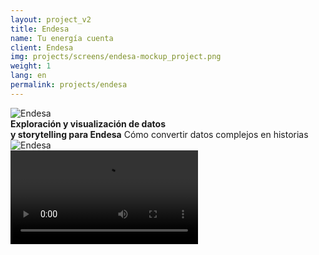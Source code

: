 ```yaml
---
layout: project_v2
title: Endesa
name: Tu energía cuenta
client: Endesa
img: projects/screens/endesa-mockup_project.png
weight: 1
lang: en
permalink: projects/endesa
---
```


<link rel="stylesheet" href="https://unpkg.com/tachyons@4.10.0/css/tachyons.min.css"/>

<div class="w-100 mt5 mb7 hero">
  <div class="container h-100 flex flex-wrap flex-nowrap-ns items-center justify-between">
    <div class="w-100 w-20-ns mt5 mb4 mt0-ns mb0-ns"><img src="{% asset_path 'endesa_logo.png'  %}" alt="Endesa" /></div>
    <div class="w-100 w-40-ns f3">
      <strong class="db mb2">
        Exploración y visualización de datos<br />
        y storytelling para Endesa</strong
      >
      <span class="db fw3">Cómo convertir datos complejos en historias</span>
    </div>
    <div class="mt5-ns mr4-ns nl5 nr4 relative">
      <img src="{% asset_path 'mobile_screenshot_1.png' %}" alt="Endesa" />
      <div class="absolute" style="top: 14.65%; left: 21.5%; width: 67.53%; height: 100%;">
        <div
          class="absolute w-100 overflow-y-hidden"
          style="height: 71.8%; border-bottom-left-radius: 8.66% 4.21%; border-bottom-right-radius: 8.66% 4.21%;"
        >
          <video class="w-100" src="{% asset_path 'video/coverymovilscrollytelling.mp4'  %}" autoplay loop></video>
        </div>
      </div>
    </div>
  </div>
</div>

<div class="dn-ns">
  <div class="mb7 cf"></div>
  <div class="mb6 cf"></div>
</div>

<div class="container cf">
  <div class="sidebar fl dn db-ns">
    <ul class="list f7 pl0 pr5">
      <li class="mb3 pointer"><a class="link" href="#proyecto">El proyecto</a></li>
      <li class="mb3 pointer"><a class="link" href="#claves">Claves</a></li>
      <li class="mb3 pointer"><a class="link" href="#storytelling">Storytelling</a></li>
      <li class="mb3 pointer"><a class="link" href="#consumo-energia">Visualización</a></li>
      <li class="mb3 pointer"><a class="link" href="#analisis">Análisis de datos</a></li>
      <li class="mb3 pointer"><a class="link" href="#resultado">El resultado</a></li>
    </ul>
  </div>

  <div class="main fl w-100">
    <section class="mb5 mb6-ns">
      <div id="proyecto" class="anchor"></div>
      <div class="cf w-100 mb5 mb6-ns">
        <h3 class="fl w-100 w-col-a-ns mb4">Proyecto</h3>
        <div class="fl w-100 w-col-b-ns">
          <p>
            Tu energía cuenta es un site que explica cómo somos los hogares españoles de acuerdo a nuestro consumo de energía a través de
            análisis de datos, visualizaciones interactivas y reportajes periodísticos.
          </p>
          <p>
            Hemos analizado los datos de consumo eléctrico de millones de hogares españoles para definir una serie de tipos de hogares en
            base a su consumo eléctrico, su composición, y sus actividades.
          </p>
          <p>
            Hemos puesto en contexto los datos de consumo de Endesa con diversas fuentes externas para darles contexto y entender mejor cómo
            somos los hogares españoles. En colaboración con <a href="https://www.webedia.es" target="_blank">Webedia</a> y <a href="https://visualizados.com" target="_blank">Visualizados</a>. Visita el
            proyecto en <a href="https://tuenergiacuenta.com">tuenergiacuenta.com</a>.
          </p>
        </div>
      </div>
      <div id="claves" class="anchor"></div>
      <div class="cf w-100">
        <h3 class="fl w-100 w-col-a-ns mb4">Claves</h3>
        <div class="fl w-100 w-col-b-ns">
          <div class="flex mb5">
            <div class="w-50 pr3 pr5-ns">
              <img class="db mb4 h3" src="{% asset_path 'claves-1.png'  %}" alt="Exploración y análisis de datos" />
              <strong class="db mb2">Exploración y análisis de datos</strong>
              <p>
                Análisis de millones de registros de consumo eléctrico horario y búsqueda de fuentes de datos públicas y abiertas para
                contextualizar y enriquecer los datos.
              </p>
            </div>
            <div class="w-50">
              <img class="db mb4 h3" src="{% asset_path 'claves-2.png'  %}" alt="Visualizaciones" />
              <strong class="db mb2">Visualizaciones</strong>
              <p>
                Transformamos los datos complejos en visualizaciones que permiten comprender de forma intuitiva distintas facetas de los
                mismos.
              </p>
            </div>
          </div>
          <div class="flex">
            <div class="w-50 pr3 pr5-ns">
              <img class="db mb4 h3" src="{% asset_path 'claves-3.png'  %}" alt="Storytelling" />
              <strong class="db mb2">Storytelling</strong>
              <p>Creamos historias a partir de los datos para conectar con los lectores.</p>
            </div>
            <div class="w-50">
              <img class="db mb4 h3" src="{% asset_path 'claves-4.png'  %}" alt="Storytelling" />
              <strong class="db mb2">Mobile-first</strong>
              <p>Visualizaciones e historias pensadas para que funcionen en móvil de forma nativa.</p>
            </div>
          </div>
        </div>
      </div>
    </section>

    <div class="full-width cf mb5 mb6-ns overflow-hidden image-gallery" style="background-color: #fafafa">
      <h3 class="center mv4 mv5-ns">Iteraciones</h3>
      <div class="flex justify-center" style="margin-bottom: -20px">
        <img src="{% asset_path 'iterations_01.png'  %}" />
        <img src="{% asset_path 'iterations_02.png'  %}" />
        <img src="{% asset_path 'iterations_03.png'  %}" />
        <img src="{% asset_path 'iterations_04.png'  %}" />
        <img src="{% asset_path 'iterations_05.png'  %}" />
      </div>
    </div>

    <div id="storytelling" class="anchor"></div>
    <section class="flex flex-wrap-reverse justify-center items-center mb5 mb6-ns">
      <div class="w-100 w-50-ns">
        <h3 class="mb4">Storytelling</h3>
        <p>
          ¿Cómo contar una historia compleja (qué dice el consumo eléctrico de los hogares españoles) en la que el lector a priori puede que
          no tenga demasiado interés?
        </p>
        <p>
          Propusimos utilizar un formato moderno que permite ser profuso en visualizaciones y elementos visuales al tiempo que se mantiene
          el patrón de interacción básico (el scroll). Con el scrollytelling combinamos textos y enfoque periodístico con visualizaciones
          que se transforman y actualizan para acompañar la historia y reforzar los elementos comunicativos.
        </p>
      </div>
      <div class="relative">
        <img src="{% asset_path 'mobile_screenshot_1.png'  %}" />
        <div class="absolute" style="top: 14.65%; left: 21.5%; width: 67.53%; height: 100%;">
          <div
            class="absolute w-100 overflow-y-hidden"
            style="height: 71.8%; border-bottom-left-radius: 8.66% 4.21%; border-bottom-right-radius: 8.66% 4.21%;"
          >
            <video class="w-100" src="{% asset_path 'video/coverymovilscrollytelling.mp4'  %}" autoplay loop></video>
          </div>
        </div>
      </div>
    </section>

    <section class="mb5 mb6-ns relative">
      <img src="{% asset_path 'laptop_screenshot_1.png'  %}" />
      <div class="absolute" style="top: 7.328%; left: 16.127%; width: 68.056%; height: 80.029%;">
        <video class="w-100 h-100" src="{% asset_path 'video/portatil_scrollytelling.mp4'  %}" autoplay loop></video>
      </div>
    </section>

    <div id="consumo-energia" class="anchor"></div>
    <section class="mb5 mb6-ns">
      <h3 class="mb4">Visualizando cómo se consume la energía</h3>
      <p>
        Para complementar el scrollytelling hemos diseñado e implementado una serie de <strong>visualizaciones interactivas</strong> que
        exploran y profundizan en distintas dimensiones de los datos.
      </p>
      <p>
        ¿Qué hace cada hogar en cada momento? Analizando datos de consumo eléctrico horario y de la Encuesta de Empleo del Tiempo del INE,
        <strong>visualizamos qué está haciendo cada hogar en cada momento</strong>. Puedes ver de un vistazo cómo cambian las actividades en
        el mismo momento de un tipo de hogar a otro.
      </p>
    </section>

    <section class="mb5 mb6-ns flex justify-center">
      <div class="relative">
        <img class="db" src="{% asset_path 'mobile_screenshot_2.png'  %}" />
        <div class="absolute" style="top: 9.182%; left: 35.44%; width: 32.72%; height: 100%;">
          <div
            class="absolute w-100 overflow-y-hidden"
            style="height: 77.74%; border-bottom-left-radius: 8.66% 4.21%; border-bottom-right-radius: 8.66% 4.21%;"
          >
            <video class="w-100" src="{% asset_path 'video/movilcentralquehacenloshogares.mp4'  %}" autoplay loop></video>
          </div>
        </div>
      </div>
    </section>

    <div id="reto" class="anchor"></div>
    <section class="mb5 mb6-ns">
      <p>
        <strong>¿Qué ocurre en las grandes ciudades cuando llega el verano?</strong> Analizamos las series temporales de datos para ver cómo
        afecta la llegada del verano en distintas localidades. ¿Se vacían las grandes ciudades? ¿El consumo en las zonas vacaciones aumenta
        considerablemente? La respuesta, de un vistazo.
      </p>
    </section>

    <section class="center mb5 mb6-ns">
      <img src="{% asset_path 'laptop_screenshot_2.png'  %}" />
    </section>

    <div id="analisis" class="anchor"></div>
    <section class="mb5 mb6-ns">
      <h3 class="mb4">Análisis de datos, ¿cómo lo hemos hecho?</h3>
      <p>
        Los datos esenciales han sido las curvas de consumo en Watios hora de millones de clientes de Endesa a lo largo de distintos
        periodos.
      </p>
      <p>
        Estas curvas han sido procesadas mediante técnicas de análisis de series temporales, lo que ha permitido eliminar el ruido y
        determinar la curva modelo de cada hogar. Sobre estas curvas ha realizado un proceso iterativo de entrenamiento y análisis de
        clusters hasta determinar unos conjuntos de hogares representativos, utilizando una función de entrenamiento que minimizaba la
        distancia de las curvas a todos los clusters.
      </p>
      <p>
        Estos clústers han permitido crear un modelo matemático de clasificación que ha sido empleado a lo largo del proyecto para
        clasificar subconjuntos de curvas, por ejemplo, curvas de cada una de las provincias españolas.
      </p>
      <p>
        Estos modelos también se han aplicado en la Encuesta de Empleo del Tiempo del INE. Para cada una de las actividades principales y
        secundarias y según si sucedían dentro o fuera de casa se han creado unas curvas “virtuales” de consumo eléctrico. Al aplicar dicho
        modelo se han extraído los hogares y las personas de cada una de las tipologías definidas por el cluster. Esto ha permitido extraer
        conclusiones de las actividades y los hábitos por tipología de hogar.
      </p>

      <img class="w-100 mt4" src="{% asset_path 'source_code.png'  %}" />
    </section>

    <section class="mb5 mb6-ns">
      <div id="resultado" class="anchor"></div>
      <div class="cf">
        <h3 class="fl w-100 w-col-a-ns">Resultado</h3>
        <div class="fl w-100 w-col-b-ns">
          De una base de datos con cientos
          <strong
            >de millones de registros de clientes repartidos por toda España a visualizaciones que te permiten entender los datos</strong
          >
          de un vistazo y una historia para guiarte en su exploración, contextualizando con fuentes de datos externas para explicar otras
          facetas de los datos.
        </div>
      </div>
    </section>

    <div class="full-width mb5 mb6-ns flex justify-center" style="background-color: #ebebeb">
      <img class="db" src="{% asset_path 'mockup_project.png'  %}" />
    </div>

    <section class="mb5 mb6-ns">
      <h3 class="mb4">Iconos e ilustraciones</h3>
      <div class="flex flex-wrap justify-between items-end mb5">
        <div class="ma1 pa1">
          <img src="{% asset_path 'icon-0.png'  %}" />
        </div>
        <div class="ma1 pa1">
          <img src="{% asset_path 'icon-1.png'  %}" />
        </div>
        <div class="ma1 pa1">
          <img src="{% asset_path 'icon-2.png'  %}" />
        </div>
        <div class="ma1 pa1">
          <img src="{% asset_path 'icon-3.png'  %}" />
        </div>
        <div class="ma1 pa1">
          <img src="{% asset_path 'icon-4.png'  %}" />
        </div>
        <div class="ma1 pa1">
          <img src="{% asset_path 'icon-5.png'  %}" />
        </div>
        <div class="ma1 pa1">
          <img src="{% asset_path 'icon-6.png'  %}" />
        </div>
        <div class="ma1 pa1">
          <img src="{% asset_path 'icon-7.png'  %}" />
        </div>
        <div class="ma1 pa1">
          <img src="{% asset_path 'icon-8.png'  %}" />
        </div>
        <div class="ma1 pa1">
          <img src="{% asset_path 'icon-9.png'  %}" />
        </div>
        <div class="ma1 pa1">
          <img src="{% asset_path 'icon-10.png'  %}" />
        </div>
        <div class="ma1 pa1">
          <img src="{% asset_path 'icon-11.png'  %}" />
        </div>
        <div class="ma1 pa1">
          <img src="{% asset_path 'icon-12.png'  %}" />
        </div>
      </div>

      <div class="flex flex-wrap justify-between items-end mb5">
        <div class="pa1 ma1">
          <img src="{% asset_path 'user-1.png'  %}" />
        </div>
        <div class="pa1 ma1">
          <img src="{% asset_path 'user-2.png'  %}" />
        </div>
        <div class="pa1 ma1">
          <img src="{% asset_path 'user-3.png'  %}" />
        </div>
        <div class="pa1 ma1">
          <img src="{% asset_path 'user-4.png'  %}" />
        </div>
        <div class="pa1 ma1">
          <img src="{% asset_path 'user-5.png'  %}" />
        </div>
        <div class="pa1 ma1">
          <img src="{% asset_path 'user-6.png'  %}" />
        </div>
      </div>

      <div class="flex flex-wrap justify-center items-end mb5">
        <div class="ma2 pa2">
          <img src="{% asset_path 'ilustracion1.png'  %}" />
        </div>
        <div class="ma2 pa2">
          <img src="{% asset_path 'ilustracion2.png'  %}" />
        </div>
        <div class="ma2 pa2">
          <img src="{% asset_path 'ilustracion3.png'  %}" />
        </div>
        <div class="ma2 pa2">
          <img src="{% asset_path 'ilustracion4.png'  %}" />
        </div>
        <div class="ma2 pa2">
          <img src="{% asset_path 'ilustracion5.png'  %}" />
        </div>
        <div class="ma2 pa2">
          <img src="{% asset_path 'ilustracion6.png'  %}" />
        </div>
      </div>
    </section>

    <section>
      <div class="cf">
        <h3 class="fl w-100 w-col-a-ns">Skills</h3>
        <ul class="fl w-100 w-col-b-ns list pl0">
          <li class="mb2">Análisis de datos</li>
          <li class="mb2">Visualización</li>
          <li class="mb2">Front-end</li>
          <li class="mb2">Diseño visual</li>
        </ul>
      </div>
    </section>
  </div>
</div>
